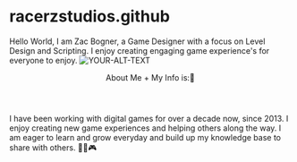 # racerzstudios.github
Hello World, I am Zac Bogner, a Game Designer with a focus on Level Design and Scripting. I enjoy creating engaging game experience's for everyone to enjoy. 
<picture>
 <source media="(prefers-color-scheme: dark)" srcset="YOUR-DARKMODE-IMAGE">
 <source media="(prefers-color-scheme: light)" srcset="YOUR-LIGHTMODE-IMAGE">
 <img alt="YOUR-ALT-TEXT" src="YOUR-DEFAULT-IMAGE">
</picture>

<body>
<header> About Me + My Info is:🏁 </header> 
 <p> I have been working with digital games for over a decade now, since 2013. I enjoy creating new game experiences and helping others along the way. I am eager to learn and grow everyday and build up my knowledge base to share with others. 🥇🎲🎮</p>
</body>

